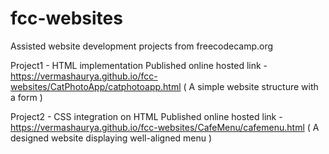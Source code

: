 # fcc-websites
Assisted website development projects from freecodecamp.org 

Project1 - HTML implementation
Published online hosted link - 
https://vermashaurya.github.io/fcc-websites/CatPhotoApp/catphotoapp.html
( A simple website structure with a form )

Project2 - CSS integration on HTML
Published online hosted link - 
https://vermashaurya.github.io/fcc-websites/CafeMenu/cafemenu.html
( A designed website displaying well-aligned menu )
